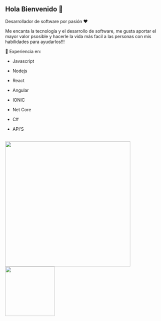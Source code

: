 ## Hola Bienvenido 👋

<!--
**kerkox/kerkox** is a ✨ _special_ ✨ repository because its `README.md` (this file) appears on your GitHub profile.
# Paul Cortes -->

Desarrollador de software por pasión ❤ 

Me encanta la tecnología y el desarrollo de software, me gusta aportar el mayor valor psosible y hacerle la vida más facil a las personas con mis habilidades para ayudarlos!!!

🚀 Experiencia en: 
- Javascript  
- Nodejs  
- React
- Angular
- IONIC

- Net Core 
- C#
- API'S

<br>
<img src="https://github-readme-stats.vercel.app/api?username=kerkox&show_icons=true&count_private=true" width="400" height="auto"/>
<img src="https://github-readme-stats.vercel.app/api/top-langs/?username=kerkox&layout=compact&show_icons=true/" width="auto" height="158"/>
<!--
Here are some ideas to get you started:
-->
<!--
- 🔭 I’m currently working on ...
- 🌱 I’m currently learning ...
- 👯 I’m looking to collaborate on ...
- 🤔 I’m looking for help with ...
- 💬 Ask me about ...
- 📫 How to reach me: ...
- 😄 Pronouns: ...
- ⚡ Fun fact: ...

-->
